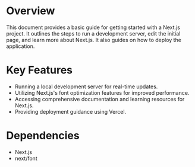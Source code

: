 # Overview

This document provides a basic guide for getting started with a Next.js project. It outlines the steps to run a development server, edit the initial page, and learn more about Next.js. It also guides on how to deploy the application.

# Key Features

- Running a local development server for real-time updates.
- Utilizing Next.js's font optimization features for improved performance.
- Accessing comprehensive documentation and learning resources for Next.js.
- Providing deployment guidance using Vercel.

# Dependencies

- Next.js
- next/font
